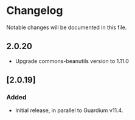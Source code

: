 
# Changelog
Notable changes will be documented in this file.

## 2.0.20
- Upgrade commons-beanutils version to 1.11.0

## [2.0.19]

### Added
- Initial release, in parallel to Guardium v11.4.
